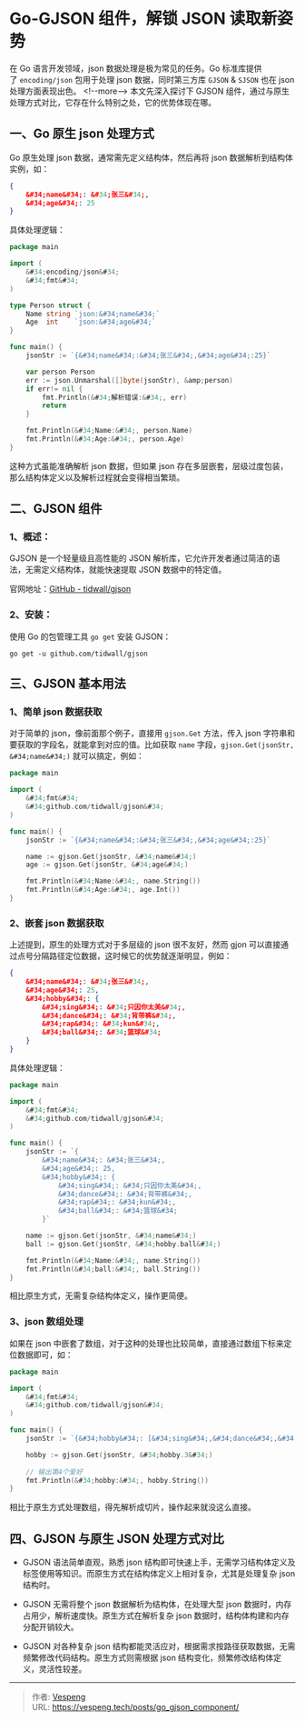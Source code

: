 # Go-GJSON 组件，解锁 JSON 读取新姿势


在 Go 语言开发领域，json 数据处理是极为常见的任务。Go 标准库提供了 `encoding/json` 包用于处理 json 数据，同时第三方库 `GJSON` &amp; `SJSON` 也在 json 处理方面表现出色。
&lt;!--more--&gt;
本文先深入探讨下 GJSON 组件，通过与原生处理方式对比，它存在什么特别之处，它的优势体现在哪。

## 一、Go 原生 json 处理方式

Go 原生处理 json 数据，通常需先定义结构体，然后再将 json 数据解析到结构体实例，如：

```json
{
    &#34;name&#34;: &#34;张三&#34;,
    &#34;age&#34;: 25
}
```

具体处理逻辑：

```go {data-open=true}
package main

import (
    &#34;encoding/json&#34;
    &#34;fmt&#34;
)

type Person struct {
    Name string `json:&#34;name&#34;`
    Age  int    `json:&#34;age&#34;`
}

func main() {
    jsonStr := `{&#34;name&#34;:&#34;张三&#34;,&#34;age&#34;:25}`

    var person Person
    err := json.Unmarshal([]byte(jsonStr), &amp;person)
    if err!= nil {
        fmt.Println(&#34;解析错误:&#34;, err)
        return
    }

    fmt.Println(&#34;Name:&#34;, person.Name)
    fmt.Println(&#34;Age:&#34;, person.Age)
}
```

这种方式虽能准确解析 json 数据，但如果 json 存在多层嵌套，层级过度包装，那么结构体定义以及解析过程就会变得相当繁琐。

## 二、GJSON 组件

### 1、概述：

GJSON 是一个轻量级且高性能的 JSON 解析库，它允许开发者通过简洁的语法，无需定义结构体，就能快速提取 JSON 数据中的特定值。

官网地址：[GitHub - tidwall/gjson](https://github.com/tidwall/gjson)

### 2、安装：

使用 Go 的包管理工具 `go get` 安装 GJSON：

```shell
go get -u github.com/tidwall/gjson
```

三、GJSON 基本用法
--------------

### 1、简单 json 数据获取

对于简单的 json，像前面那个例子，直接用 `gjson.Get` 方法，传入 json 字符串和要获取的字段名，就能拿到对应的值。比如获取 `name` 字段，`gjson.Get(jsonStr, &#34;name&#34;)` 就可以搞定，例如：

```go {data-open=true}
package main

import (
    &#34;fmt&#34;
    &#34;github.com/tidwall/gjson&#34;
)

func main() {
    jsonStr := `{&#34;name&#34;:&#34;张三&#34;,&#34;age&#34;:25}`

    name := gjson.Get(jsonStr, &#34;name&#34;)
    age := gjson.Get(jsonStr, &#34;age&#34;)

    fmt.Println(&#34;Name:&#34;, name.String())
    fmt.Println(&#34;Age:&#34;, age.Int())
}
```

### 2、嵌套 json 数据获取

上述提到，原生的处理方式对于多层级的 json 很不友好，然而 gjon 可以直接通过点号分隔路径定位数据，这时候它的优势就逐渐明显，例如：

```json {data-open=true}
{
    &#34;name&#34;: &#34;张三&#34;,
    &#34;age&#34;: 25,
    &#34;hobby&#34;: {
        &#34;sing&#34;: &#34;只因你太美&#34;,
        &#34;dance&#34;: &#34;背带裤&#34;,
        &#34;rap&#34;: &#34;kun&#34;,
        &#34;ball&#34;: &#34;篮球&#34;
    }
}
```

具体处理逻辑：

```go {data-open=true}
package main

import (
	&#34;fmt&#34;
	&#34;github.com/tidwall/gjson&#34;
)

func main() {
	jsonStr := `{
		&#34;name&#34;: &#34;张三&#34;,
		&#34;age&#34;: 25,
		&#34;hobby&#34;: {
			&#34;sing&#34;: &#34;只因你太美&#34;,
			&#34;dance&#34;: &#34;背带裤&#34;,
			&#34;rap&#34;: &#34;kun&#34;,
			&#34;ball&#34;: &#34;篮球&#34;
		}`

	name := gjson.Get(jsonStr, &#34;name&#34;)
	ball := gjson.Get(jsonStr, &#34;hobby.ball&#34;)

	fmt.Println(&#34;Name:&#34;, name.String())
	fmt.Println(&#34;ball:&#34;, ball.String())
}
```

相比原生方式，无需复杂结构体定义，操作更简便。

### 3、json 数组处理

如果在 json 中嵌套了数组，对于这种的处理也比较简单，直接通过数组下标来定位数据即可，如：

```go {data-open=true}
package main

import (
	&#34;fmt&#34;
	&#34;github.com/tidwall/gjson&#34;
)

func main() {
	jsonStr := `{&#34;hobby&#34;: [&#34;sing&#34;,&#34;dance&#34;,&#34;rap&#34;,&#34;ball&#34;]}`

	hobby := gjson.Get(jsonStr, &#34;hobby.3&#34;)
  
    // 输出第4个爱好
	fmt.Println(&#34;hobby:&#34;, hobby.String())
}
```

相比于原生方式处理数组，得先解析成切片，操作起来就没这么直接。

## 四、GJSON 与原生 JSON 处理方式对比

- GJSON 语法简单直观，熟悉 json 结构即可快速上手，无需学习结构体定义及标签使用等知识。而原生方式在结构体定义上相对复杂，尤其是处理复杂 json 结构时。

- GJSON 无需将整个 json 数据解析为结构体，在处理大型 json 数据时，内存占用少，解析速度快。原生方式在解析复杂 json 数据时，结构体构建和内存分配开销较大。

- GJSON 对各种复杂 json 结构都能灵活应对，根据需求按路径获取数据，无需频繁修改代码结构。原生方式则需根据 json 结构变化，频繁修改结构体定义，灵活性较差。


---

> 作者: [Vespeng](https://github.com/vespeng/)  
> URL: https://vespeng.tech/posts/go_gjson_component/  

